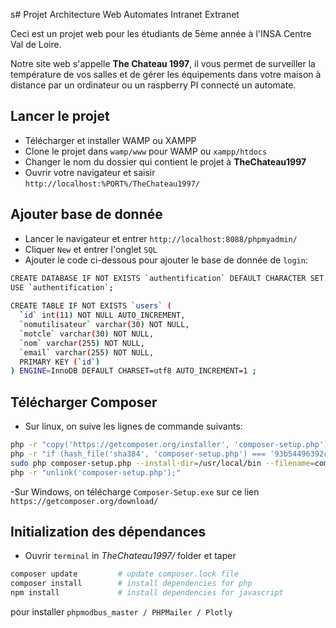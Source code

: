 s# Projet Architecture Web Automates Intranet Extranet

Ceci est un projet web pour les étudiants de 5ème année à l'INSA Centre Val de Loire.

Notre site web s'appelle **The Chateau 1997**, il vous permet de surveiller la température de vos salles et de gérer les équipements dans votre maison à distance par un ordinateur ou un raspberry PI connecté un automate.

## Lancer le projet

- Télécharger et installer WAMP ou XAMPP
- Clone le projet dans `wamp/www` pour WAMP ou `xampp/htdocs`
- Changer le nom du dossier qui contient le projet à **TheChateau1997**
- Ouvrir votre navigateur et saisir `http://localhost:%PORT%/TheChateau1997/`

## Ajouter base de donnée
- Lancer le navigateur et entrer `http://localhost:8088/phpmyadmin/`
- Cliquer `New` et entrer l'onglet `SQL`
- Ajouter le code ci-dessous pour ajouter le base de donnée de `login`:

```bash
CREATE DATABASE IF NOT EXISTS `authentification` DEFAULT CHARACTER SET latin1 COLLATE latin1_swedish_ci;
USE `authentification`;
 
CREATE TABLE IF NOT EXISTS `users` (
  `id` int(11) NOT NULL AUTO_INCREMENT,
  `nomutilisateur` varchar(30) NOT NULL,
  `motcle` varchar(30) NOT NULL,
  `nom` varchar(255) NOT NULL,
  `email` varchar(255) NOT NULL,
  PRIMARY KEY (`id`)
) ENGINE=InnoDB DEFAULT CHARSET=utf8 AUTO_INCREMENT=1 ;
```
## Télécharger Composer
- Sur linux, on suive les lignes de commande suivants:

```bash
php -r "copy('https://getcomposer.org/installer', 'composer-setup.php');"
php -r "if (hash_file('sha384', 'composer-setup.php') === '93b54496392c062774670ac18b134c3b3a95e5a5e5c8f1a9f115f203b75bf9a129d5daa8ba6a13e2cc8a1da0806388a8') { echo 'Installer verified'; } else { echo 'Installer corrupt'; unlink('composer-setup.php'); } echo PHP_EOL;"
sudo php composer-setup.php --install-dir=/usr/local/bin --filename=composer
php -r "unlink('composer-setup.php');"
```

-Sur Windows, on télécharge `Composer-Setup.exe` sur ce lien `https://getcomposer.org/download/`
## Initialization des dépendances

- Ouvrir `terminal` in *TheChateau1997/* folder et taper

```bash
composer update         # update composer.lock file
composer install        # install dependencies for php
npm install             # install dependencies for javascript
```

pour installer `phpmodbus_master / PHPMailer / Plotly`
